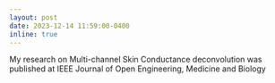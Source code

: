 ```yaml
---
layout: post
date: 2023-12-14 11:59:00-0400
inline: true
---
```


My research on Multi-channel Skin Conductance deconvolution was published at IEEE Journal of Open Engineering, Medicine and Biology